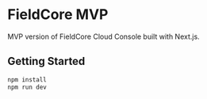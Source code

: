 # FieldCore MVP

MVP version of FieldCore Cloud Console built with Next.js.

## Getting Started

```bash
npm install
npm run dev
```
